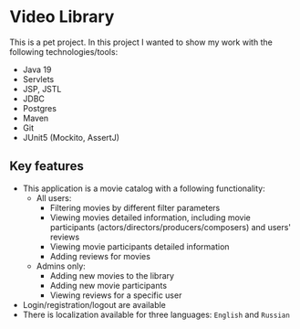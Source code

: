 # Video Library

This is a pet project.
In this project I wanted to show my work with the following technologies/tools:
- Java 19
- Servlets
- JSP, JSTL
- JDBC
- Postgres
- Maven
- Git
- JUnit5 (Mockito, AssertJ)

## Key features
- This application is a movie catalog with a following functionality:
  - All users:
    - Filtering movies by different filter parameters
    - Viewing movies detailed information, including movie participants (actors/directors/producers/composers) and users' reviews
    - Viewing movie participants detailed information
    - Adding reviews for movies
  - Admins only:
    - Adding new movies to the library
    - Adding new movie participants
    - Viewing reviews for a specific user
- Login/registration/logout are available
- There is localization available for three languages: `English` and `Russian`
